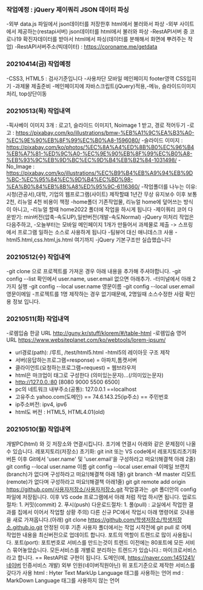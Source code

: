 ### 작업예정 : jQuery 제이쿼리 JSON 데이터 파싱
-외부 data.js 파일에서 json데이터를 저장한후 html에서 불러와서 파상
-외부 사이트에서 제공하는(restapi서버) json데이터를 html에서 불러와 파상
-RestAPI서버 중 코로나19 확진자데이터를 받아서 html에서 파싱(데이터를 분해해서 화면에 뿌려주는 작업)
-RestAPI서버주소(빅데이터) : https://coroname.me/getdata

### 20210414(금) 작업예정
-CSS3, HTML5 : 검사기준입니다
-사용차단 모바일 메인페이지 footer영역 CSS입히기
-과제물 제출준비
-메인페이지에 자바스크립트(jQuery)적용,-메뉴, 슬라이드이미지 처리, top상단이동

### 20210513(목) 작업내역
-픽사베이 이미지 3개 : 로고1, 슬라이드 이미지1, Noimage 1 받고, 경로 적어두기
-로고 : https://pixabay.com/ko/illustrations/bmw-%EB%A1%9C%EA%B3%A0-%EC%9E%90%EB%8F%99%EC%B0%A8-1596080/
-슬라이드 이미지 : https://pixabay.com/ko/photos/%EC%8A%A4%ED%8B%B0%EC%96%B4%EB%A7%81-%ED%9C%A0-%EC%9E%90%EB%8F%99%EC%B0%A8-%EB%93%9C%EB%9D%BC%EC%9D%B4%EB%B2%84-1031498/
-No_Image : https://pixabay.com/ko/illustrations/%EC%B9%B4%EB%A9%94%EB%9D%BC-%EC%95%84%EC%9D%B4%EC%BD%98-%EA%B0%84%EB%8B%A8%ED%95%9C-6116360/
-작업폴더를 나누는 이유: 시청(관공서),대학, 기업의 웹프로그램(사이트) 제작할떄
1년간 무상 유지보수 이후 보통 2천, 리뉴얼 4천 비용이 책정
-home폴더 기존작업물, 리뉴얼 home에 덮어쓰는 방식이 아니고,
-리뉴얼 할때 home2022 폴더에 작업을 하시게 됩니다
-제이쿼리 코어 다운받기: min버전(압축-속도UP),일반버전(개발-속도Normal)
-jQuery 미처리 작업은 다음주하고,
-오늘부터는 모바일 메인페이지 1개가 만들어서 과제물로 제출 -> 스프링에서
프로그램 일하는 소스로 사용하게 됩니다
-팀뷰어 대신 애니데스크 사용
-html5.html,css.html,js.html 여기까지
-jQuery 기본구조만 실습했습니다

### 20210512(수) 작업내역
-git clone 으로 프로젝트를 가져온 경우 아래 내용을 추가해 주셔야합니다.
-git config --list 확인에서 user.name, user.email 없으면 아래추가.
-터미널에서 아래 2가지 실행
-git config --local user.name 영문이름
-git config --local user.email 영문이메일
-프로젝트를 1명 제작하는 경우 없기때문에, 2명일때 소스수정한 사람 확인용 정보 입니다.

### 20210511(화) 작업내역
-로렘입숨 한글 URL http://guny.kr/stuff/klorem/#/table-html
-로렘입숨 영어 URL https://www.websiteplanet.com/ko/webtools/lorem-ipsum/
- url경로(path): /루트, /test/html5.html
-html5의 레이아웃 구조 제작
- 서버(응답하는프로그램=response) = 아파치,톰캣서버
- 클라이언트(요청하는프로그램=request) = 웹브라우저
- html은 마크업이 태그로 구성한다 (의미있는문자)...(/의미있는문자)
- http://127.0.0.:80 [8080 9000 5500 6500]  
- pc의 네트워크 내부주소(공통): 127.0.0.1 ==localhost
- 고유주소 yahoo.com(도메인) == 74.6.143.25(ip주소) == 주민번호
- ip주소버전: ipv4, ipv6
- html도 버전 : HTML5, HTML4.01(old)

### 20210510(월) 작업내역 ###
개발PC(html) 와 깃 저장소와 연결시킵니다. 초기에 연결시 아래와 같은 문제점이 나올 수 있습니다.
레포지토리(저장소) 초기화: git init 또는 VS code에서 레포지토리초기화 버튼 이후
Git에서 'user.name' 및 'user.email'을 구성하라고 떠요!(해결책 아래 2줄)
git config --local user.name 이름
git config --local user.email 이메일
브랜치(branch)가 없다며 구성하라고 떠요!(해결책 아래 1줄)
git branch -M master
리모트(remote)가 없다며 구성하라고 떠요!(해결책 아래1줄)
git git remote add origin https://github.com/사용자저장소/사용자저장소.git
작업결과는 .git 폴더안의 config 파일에 저장됩니다.
이후 VS code 프로그램에서 아래 처럼 작업 하시면 됩니다.
업로드절차: 1. 커밋(commit) 2. 푸시(push)
다운로드절차: 1. 풀(pull) : 교실에서 작업한 결과를 집에서 이어서 작업할 상황
주의) 다른 신규 PC에서 작업시 아래 명령어로 깃내용을 새로 가져옵니다.(아래)
git clone https://github.com/학생저장소/학생저장소.github.io.git
안정된 이후 기존 사용자 폴더에서는 작업 시작전에
git pull 로 어제 작업한 내용을 최신버전으로 업데이트 합니다.
포트의 역할이 트렌드로 많이 사용됩니다.
포트(port): 포트번호로 서비스를 만드는것이 트렌드
이전에는 80포트에 모든 서비스 묶어놓았습니다.
모든서비스를 개별로 분리하는 트렌드가 있습니다.: 마이크로서비스라고 합니다. == RestAPI로 구현이 됩니다.
도메인(예, https://naver.com:1451241/네이버 인증서비스 개발)
외부 인원(네이버직원아닌) 위 포트기준으로 제작한 서비스를 갖다가 사용
html : Hyter Text MarkUp Language 태그를 사용하는 언어
md : MarkDown Language 태그를 사용하지 않는 언어
